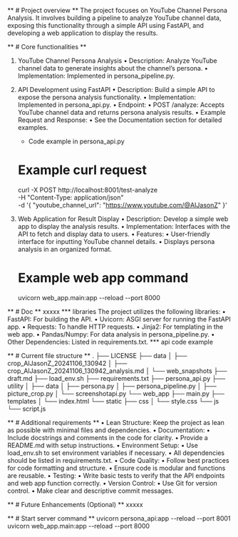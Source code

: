 ** # Project overview **
The project focuses on YouTube Channel Persona Analysis. It involves building a pipeline to analyze YouTube channel data, exposing this functionality through a simple API using FastAPI, and developing a web application to display the results.


** # Core functionalities **
1. YouTube Channel Persona Analysis
	•	Description: Analyze YouTube channel data to generate insights about the channel’s persona.
	•	Implementation: Implemented in persona_pipeline.py.
2. 	API Development using FastAPI
	•	Description: Build a simple API to expose the persona analysis functionality.
	•	Implementation: Implemented in persona_api.py.
	•	Endpoint:
	•	POST /analyze: Accepts YouTube channel data and returns persona analysis results.
	•	Example Request and Response:
	•	See the Documentation section for detailed examples.
    - Code example in persona_api.py

    # Example curl request

    curl -X POST http://localhost:8001/test-analyze \
        -H "Content-Type: application/json" \
        -d '{
            "youtube_channel_url": "https://www.youtube.com/@AIJasonZ"
        }'

3. Web Application for Result Display
	•	Description: Develop a simple web app to display the analysis results.
	•	Implementation: Interfaces with the API to fetch and display data to users.
	•	Features:
	•	User-friendly interface for inputting YouTube channel details.
	•	Displays persona analysis in an organized format.
    # Example web app command
    uvicorn web_app.main:app --reload --port 8000


** # Doc **
xxxxx
*** libraries
The project utilizes the following libraries:
	•	FastAPI: For building the API.
	•	Uvicorn: ASGI server for running the FastAPI app.
	•	Requests: To handle HTTP requests.
	•	Jinja2: For templating in the web app.
	•	Pandas/Numpy: For data analysis in persona_pipeline.py.
	•	Other Dependencies: Listed in requirements.txt.
*** api code example

** # Current file structure **
.
├── LICENSE
├── data
│   ├── crop_AIJasonZ_20241106_130942
│   ├── crop_AIJasonZ_20241106_130942_analysis.md
│   └── web_snapshots
├── draft.md
├── load_env.sh
├── requirements.txt
├── persona_api.py
├── utility
│   ├── data
│   ├── persona.py
│   ├── persona_pipeline.py
│   ├── picture_crop.py
│   └── screenshotapi.py
└── web_app
    ├── main.py
    ├── templates
    │   └── index.html
    └── static
        ├── css
        │   └── style.css
        └── js
            └── script.js

** # Additional requirements **
	•	Lean Structure: Keep the project as lean as possible with minimal files and dependencies.
	•	Documentation:
	•	Include docstrings and comments in the code for clarity.
	•	Provide a README.md with setup instructions.
	•	Environment Setup:
	•	Use load_env.sh to set environment variables if necessary.
	•	All dependencies should be listed in requirements.txt.
	•	Code Quality:
	•	Follow best practices for code formatting and structure.
	•	Ensure code is modular and functions are reusable.
	•	Testing:
	•	Write basic tests to verify that the API endpoints and web app function correctly.
	•	Version Control:
	•	Use Git for version control.
	•	Make clear and descriptive commit messages.

** # Future Enhancements (Optional) **
xxxxx



** # Start server command **
uvicorn persona_api:app --reload --port 8001
uvicorn web_app.main:app --reload --port 8000